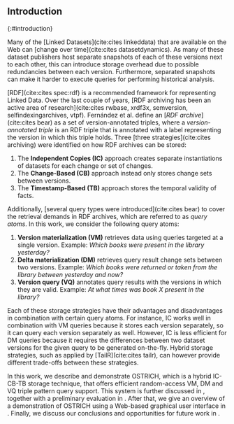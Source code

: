 ## Introduction
{:#introduction}

Many of the [Linked Datasets](cite:cites linkeddata) that are available on the Web can [change over time](cite:cites datasetdynamics).
As many of these dataset publishers host separate snapshots of each of these versions next to each other,
this can introduce storage overhead due to possible redundancies between each version.
Furthermore, separated snapshots can make it harder to execute queries for performing historical analysis.

[RDF](cite:cites spec:rdf) is a recommended framework for representing Linked Data.
Over the last couple of years, [RDF archiving has been an active area of research](cite:cites rwbase, xrdf3x, semversion, selfindexingarchives, vtpf).
Fernández et al. define an [_RDF archive_](cite:cites bear) as a set of version-annotated triples,
where a _version-annotated triple_ is an RDF triple that is annotated with a label representing the version in which this triple holds.
Three [three strategies](cite:cites archiving) were identified on how RDF archives can be stored:

1. The **Independent Copies (IC)** approach creates separate instantiations of datasets for
each change or set of changes.
2. The **Change-Based (CB)** approach instead only stores change sets between versions.
3. The **Timestamp-Based (TB)** approach stores the temporal validity of facts.

Additionally, [several query types were introduced](cite:cites bear) to cover the retrieval demands in RDF archives, which are referred to as _query atoms_.
In this work, we consider the following query atoms:

1. **Version materialization (VM)** retrieves data using queries targeted at a single version.
Example: _Which books were present in the library yesterday?_
2. **Delta materialization (DM)** retrieves query result change sets between two versions.
Example: _Which books were returned or taken from the library between yesterday and now?_
3. **Version query (VQ)** annotates query results with the versions in which they are valid.
Example: _At what times was book X present in the library?_

Each of these storage strategies have their advantages and disadvantages in combination with certain query atoms.
For instance, IC works well in combination with VM queries because it stores each version separately, so it can query each version separately as well.
However, IC is less efficient for DM queries because it requires the differences between two dataset versions for the given query to be generated on-the-fly.
Hybrid storage strategies, such as applied by [TailR](cite:cites tailr), can however provide different trade-offs between these strategies.

In this work, we describe and demonstrate OSTRICH, which is a hybrid IC-CB-TB storage technique,
that offers efficient random-access VM, DM and VQ triple pattern query support.
This system is further discussed in [](#system), together with a preliminary evaluation in [](#preliminary_evaluation).
After that, we give an overview of a demonstration of OSTRICH using a Web-based graphical user interface in [](#demonstration-overview).
Finally, we discuss our conclusions and opportunities for future work in [](#conclusions).
